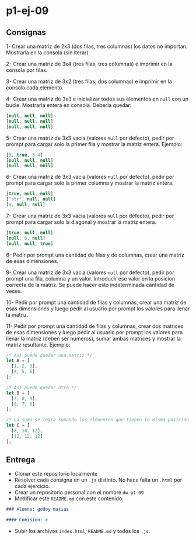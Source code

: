 # p1-ej-09

## Consignas

1- Crear una matriz de 2x3 (dos filas, tres columnas) los datos no importan. Mostrarla en la consola (sin iterar)

2- Crear una matriz de 3x4 (tres filas, tres columnas) e imprimir en la consola por filas.

3- Crear una matriz de 3x2 (tres filas, dos columnas) e imprimir en la consola cada elemento.

4- Crear una matriz de 3x3 e inicializar todos sus elementos en `null` con un bucle. Mostrarla entera en consola. Deberia quedar:

```javascript
[null, null, null]
[null, null, null]
[null, null, null]
```

5- Crear una matriz de 3x3 vacia (valores `null` por defecto), pedir por prompt para cargar solo la primer fila y mostrar la matriz entera. Ejemplo:

```javascript
[5, true, 5.4]
[null, null, null]
[null, null, null]
```

6- Crear una matriz de 3x3 vacia (valores `null` por defecto), pedir por prompt para cargar solo la primer columna y mostrar la matriz entera.

```javascript
[true, null, null]
["str", null, null]
[8, null, null]
```

7- Crear una matriz de 3x3 vacia (valores `null` por defecto), pedir por prompt para cargar solo la diagonal y mostrar la matriz entera.

```javascript
[true, null, null]
[null, 6, null]
[null, null, true]
```

8- Pedir por prompt una cantidad de filas y de columnas, crear una matriz de esas dimensiones.

9- Crear una matriz de 3x3 vacia (valores `null` por defecto), pedir por prompt una fila, columna y un valor. Introducir ese valor en la posicion correcta de la matriz. Se puede hacer esto indeterminada cantidad de veces.

10- Pedir por prompt una cantidad de filas y columnas, crear una matriz de esas dimensiones y luego pedir al usuario por prompt los valores para llenar la matriz.

11- Pedir por prompt una cantidad de filas y columnas, crear dos matrices de esas dimensiones y luego pedir al usuario por prompt los valores para llenar la matriz (deben ser numeros), sumar ambas matrices y mostrar la matriz resultante. Ejemplo:

```javascript
/* Asi puede quedar una matriz */
let A = [
  [1, 2, 3],
  [4, 5, 6]
];

/* Asi puede quedar otra */
let B = [
  [7, 8, 9],
  [8, 7, 6]
];

/* La suma se logra sumando los elementos que tienen la misma posicion */
let C = [
  [8, 10, 12],
  [12, 12, 12]
];
```

## Entrega

- Clonar este repositorio localmente
- Resolver cada consigna en un `.js` distinto. No hace falta un `.html` por cada ejercicio.
- Crear un repositorio personal con el nombre `dw-p1-09`
- Modificar este `README.md` con este contenido:

```markdown
### Alumno: godoy matias

#### Comision: c
```

- Subir los archivos `index.html`, `README.md` y todos los `.js`.
